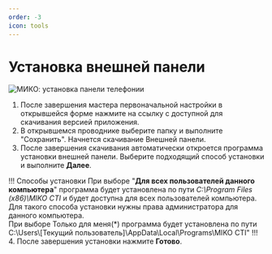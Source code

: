 ```yaml
---
order: -3
icon: tools
---
```


# Установка внешней панели

<img class="miko-shadow img-zoomable"  
    src="/assets/panel/setup/ust_vp.gif"
    data-original="/assets/panel/setup/ust_vp.gif"
    srcset="/assets/panel/setup/ust_vp_prev.gif 1x, /assets/panel/setup/ust_vp.gif 2x" 
    alt="МИКО: установка панели телефонии"
/> 

1. После завершения мастера первоначальной настройки в открывшейся форме нажмите на ссылку с доступной для скачивания версией приложения.  
2. В открывшемся проводнике выберите папку и выполните "Сохранить". Начнется скачивание Внешней панели.
3. После завершения скачивания автоматически откроется программа установки внешней панели.
Выберите подходящий способ установки и выполните **Далее**.

!!! Способы установки
При выборе "**Для всех пользователей данного компьютера**" программа будет установлена по пути *C:\Program Files (x86)\MIKO CTI* и будет доступна для всех пользователей компьютера.  
Для такого способа установки нужны права администратора для данного компьютера.  
При выборе Только для меня(*) программа будет установлена по пути C:\Users\\[Текущий пользователь]\AppData\Local\Programs\MIKO CTI"
!!!
4. После завершения установки нажмите **Готово**.

